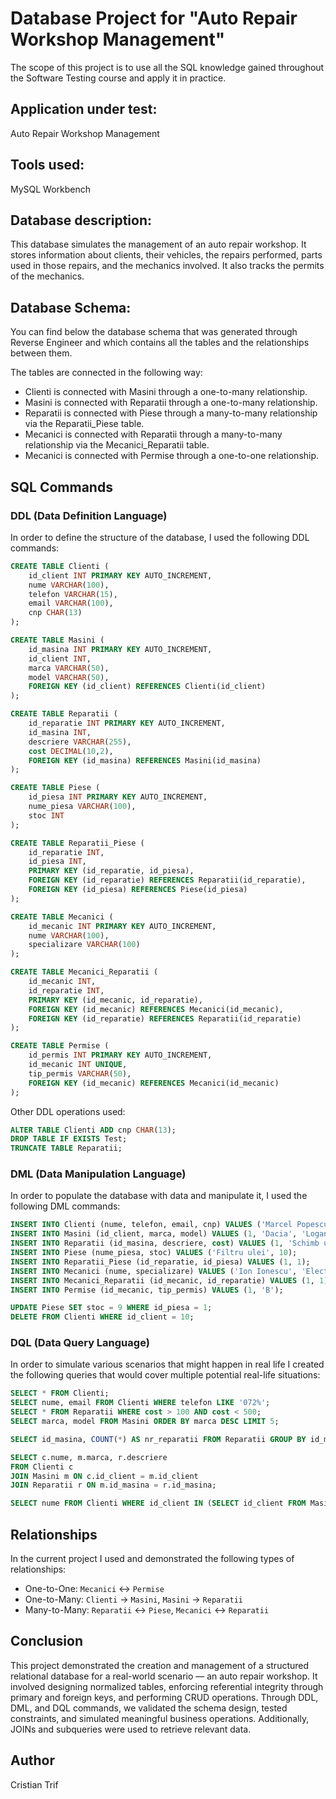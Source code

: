 # Database Project for "Auto Repair Workshop Management"

The scope of this project is to use all the SQL knowledge gained throughout the Software Testing course and apply it in practice.

## Application under test:
Auto Repair Workshop Management

## Tools used:
MySQL Workbench

## Database description:
This database simulates the management of an auto repair workshop. It stores information about clients, their vehicles, the repairs performed, parts used in those repairs, and the mechanics involved. It also tracks the permits of the mechanics.

## Database Schema:

You can find below the database schema that was generated through Reverse Engineer and which contains all the tables and the relationships between them.

The tables are connected in the following way:
- Clienti is connected with Masini through a one-to-many relationship.
- Masini is connected with Reparatii through a one-to-many relationship.
- Reparatii is connected with Piese through a many-to-many relationship via the Reparatii_Piese table.
- Mecanici is connected with Reparatii through a many-to-many relationship via the Mecanici_Reparatii table.
- Mecanici is connected with Permise through a one-to-one relationship.

## SQL Commands

### DDL (Data Definition Language)

In order to define the structure of the database, I used the following DDL commands:

```sql
CREATE TABLE Clienti (
    id_client INT PRIMARY KEY AUTO_INCREMENT,
    nume VARCHAR(100),
    telefon VARCHAR(15),
    email VARCHAR(100),
    cnp CHAR(13)
);

CREATE TABLE Masini (
    id_masina INT PRIMARY KEY AUTO_INCREMENT,
    id_client INT,
    marca VARCHAR(50),
    model VARCHAR(50),
    FOREIGN KEY (id_client) REFERENCES Clienti(id_client)
);

CREATE TABLE Reparatii (
    id_reparatie INT PRIMARY KEY AUTO_INCREMENT,
    id_masina INT,
    descriere VARCHAR(255),
    cost DECIMAL(10,2),
    FOREIGN KEY (id_masina) REFERENCES Masini(id_masina)
);

CREATE TABLE Piese (
    id_piesa INT PRIMARY KEY AUTO_INCREMENT,
    nume_piesa VARCHAR(100),
    stoc INT
);

CREATE TABLE Reparatii_Piese (
    id_reparatie INT,
    id_piesa INT,
    PRIMARY KEY (id_reparatie, id_piesa),
    FOREIGN KEY (id_reparatie) REFERENCES Reparatii(id_reparatie),
    FOREIGN KEY (id_piesa) REFERENCES Piese(id_piesa)
);

CREATE TABLE Mecanici (
    id_mecanic INT PRIMARY KEY AUTO_INCREMENT,
    nume VARCHAR(100),
    specializare VARCHAR(100)
);

CREATE TABLE Mecanici_Reparatii (
    id_mecanic INT,
    id_reparatie INT,
    PRIMARY KEY (id_mecanic, id_reparatie),
    FOREIGN KEY (id_mecanic) REFERENCES Mecanici(id_mecanic),
    FOREIGN KEY (id_reparatie) REFERENCES Reparatii(id_reparatie)
);

CREATE TABLE Permise (
    id_permis INT PRIMARY KEY AUTO_INCREMENT,
    id_mecanic INT UNIQUE,
    tip_permis VARCHAR(50),
    FOREIGN KEY (id_mecanic) REFERENCES Mecanici(id_mecanic)
);
```

Other DDL operations used:

```sql
ALTER TABLE Clienti ADD cnp CHAR(13);
DROP TABLE IF EXISTS Test;
TRUNCATE TABLE Reparatii;
```

### DML (Data Manipulation Language)

In order to populate the database with data and manipulate it, I used the following DML commands:

```sql
INSERT INTO Clienti (nume, telefon, email, cnp) VALUES ('Marcel Popescu', '0722000000', 'marcel@email.com', '1980101223344');
INSERT INTO Masini (id_client, marca, model) VALUES (1, 'Dacia', 'Logan');
INSERT INTO Reparatii (id_masina, descriere, cost) VALUES (1, 'Schimb ulei', 200.00);
INSERT INTO Piese (nume_piesa, stoc) VALUES ('Filtru ulei', 10);
INSERT INTO Reparatii_Piese (id_reparatie, id_piesa) VALUES (1, 1);
INSERT INTO Mecanici (nume, specializare) VALUES ('Ion Ionescu', 'Electrician');
INSERT INTO Mecanici_Reparatii (id_mecanic, id_reparatie) VALUES (1, 1);
INSERT INTO Permise (id_mecanic, tip_permis) VALUES (1, 'B');

UPDATE Piese SET stoc = 9 WHERE id_piesa = 1;
DELETE FROM Clienti WHERE id_client = 10;
```

### DQL (Data Query Language)

In order to simulate various scenarios that might happen in real life I created the following queries that would cover multiple potential real-life situations:

```sql
SELECT * FROM Clienti;
SELECT nume, email FROM Clienti WHERE telefon LIKE '072%';
SELECT * FROM Reparatii WHERE cost > 100 AND cost < 500;
SELECT marca, model FROM Masini ORDER BY marca DESC LIMIT 5;

SELECT id_masina, COUNT(*) AS nr_reparatii FROM Reparatii GROUP BY id_masina HAVING COUNT(*) > 2;

SELECT c.nume, m.marca, r.descriere
FROM Clienti c
JOIN Masini m ON c.id_client = m.id_client
JOIN Reparatii r ON m.id_masina = r.id_masina;

SELECT nume FROM Clienti WHERE id_client IN (SELECT id_client FROM Masini WHERE marca = 'Dacia');
```

## Relationships

In the current project I used and demonstrated the following types of relationships:

- One-to-One: `Mecanici` ↔ `Permise`
- One-to-Many: `Clienti` → `Masini`, `Masini` → `Reparatii`
- Many-to-Many: `Reparatii` ↔ `Piese`, `Mecanici` ↔ `Reparatii`

## Conclusion

This project demonstrated the creation and management of a structured relational database for a real-world scenario — an auto repair workshop. It involved designing normalized tables, enforcing referential integrity through primary and foreign keys, and performing CRUD operations. Through DDL, DML, and DQL commands, we validated the schema design, tested constraints, and simulated meaningful business operations. Additionally, JOINs and subqueries were used to retrieve relevant data.

## Author

Cristian Trif

